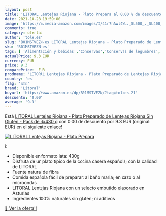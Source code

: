 ```yaml
---
layout: post
title: 'LITORAL Lentejas Riojana - Plato Prepara al 0.00 % de descuento'
date: 2021-10-28 19:59:00
image: 'https://m.media-amazon.com/images/I/41r7hAwl4WL._SL500_._SL400_.jpg'
comments: true
category: ofertas
author: 'tole.es'
slug: 'B01MSTVEZN-es LITORAL Lentejas Riojana - Plato Preparado de Lentejas...'
sku: 'B01MSTVEZN-es'
tags: [ 'Alimentación y bebidas','Conservas','Conservas de legumbres','Platos preparados envasados','gluten','lentejas','litoral','plato','preparado','sin', ]
actualPrice: 9.3 EUR
currency: EUR
price: 9.3
comparePrice:  EUR
prodname: 'LITORAL Lentejas Riojana - Plato Preparado de Lentejas Riojana Sin Gluten - Pack de 6x430 g'
country: 'es'
flag: '🇪🇸'
brand: 'Litoral'
buyurl: 'https://www.amazon.es/dp/B01MSTVEZN/?tag=tolees-21'
descuento: '0.00'
average: '9.3'
---
```


Está [LITORAL Lentejas Riojana - Plato Preparado de Lentejas Riojana Sin Gluten - Pack de 6x430 g](https://www.amazon.es/dp/B01MSTVEZN/?tag=tolees-21) con 0.00 de descuento por 9.3 EUR (original:  EUR) en el siguiente enlace!

[![LITORAL Lentejas Riojana - Plato Prepara](https://m.media-amazon.com/images/I/41r7hAwl4WL._SL500_._SL400_.jpg)](https://www.amazon.es/dp/B01MSTVEZN/?tag=tolees-21)

ℹ️:

- Disponible en formato lata: 430g
- Disfruta de un plato típico de la cocina casera española; con la calidad de LITORAL
- Fuente natural de fibra
- Comida española fácil de preparar: al baño maria; en cazo o al microondas
- LITORAL Lentejas Riojana con un selecto embutido elaborado en Asturias
- Ingredientes 100% naturales sin gluten; ni aditivos

[🛒 Ver la oferta!!](https://www.amazon.es/dp/B01MSTVEZN/?tag=tolees-21)
